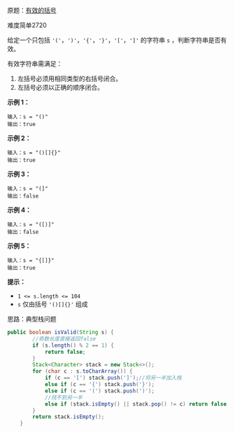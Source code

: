 原题：[有效的括号](https://leetcode-cn.com/problems/valid-parentheses/)

难度简单2720

给定一个只包括 `'('`，`')'`，`'{'`，`'}'`，`'['`，`']'` 的字符串 `s` ，判断字符串是否有效。

有效字符串需满足：

1. 左括号必须用相同类型的右括号闭合。
2. 左括号必须以正确的顺序闭合。

**示例 1：**

```
输入：s = "()"
输出：true
```

**示例 2：**

```
输入：s = "()[]{}"
输出：true
```

**示例 3：**

```
输入：s = "(]"
输出：false
```

**示例 4：**

```
输入：s = "([)]"
输出：false
```

**示例 5：**

```
输入：s = "{[]}"
输出：true
```

**提示：**

- `1 <= s.length <= 104`
- `s` 仅由括号 `'()[]{}'` 组成

思路：典型栈问题

```java
public boolean isValid(String s) {
    	//奇数长度直接返回false
        if (s.length() % 2 == 1) {
            return false;
        }
        Stack<Character> stack = new Stack<>();
        for (char c : s.toCharArray()) {
            if (c == '[') stack.push(']');//将另一半加入栈
            else if (c == '{') stack.push('}');
            else if (c == '(') stack.push(')');
            //找不到另一半
            else if (stack.isEmpty() || stack.pop() != c) return false;
        }
        return stack.isEmpty();
    }
```

